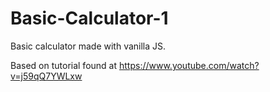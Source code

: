 # Basic-Calculator-1
Basic calculator made with vanilla JS.

Based on tutorial found at https://www.youtube.com/watch?v=j59qQ7YWLxw

